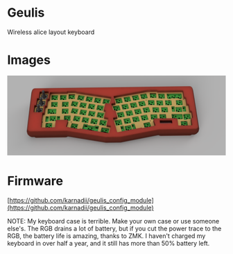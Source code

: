 # Geulis
Wireless alice layout keyboard
# Images
![PCB Front View](images/geulis_keyboard_acrylic_case_2021-Jun-04_11-50-24AM-000_CustomizedView44178749806.png)

# Firmware
[https://github.com/karnadii/geulis_config_module](https://github.com/karnadii/geulis_config_module)

NOTE: My keyboard case is terrible. Make your own case or use someone else's. The RGB drains a lot of battery, but if you cut the power trace to the RGB, the battery life is amazing, thanks to ZMK. I haven't charged my keyboard in over half a year, and it still has more than 50% battery left.


